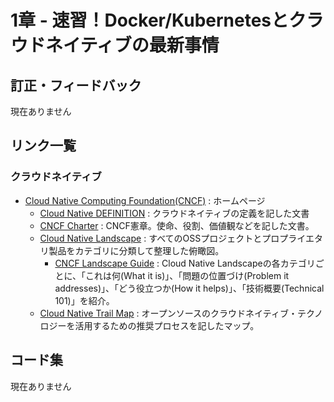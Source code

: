 # 1章 - 速習！Docker/Kubernetesとクラウドネイティブの最新事情

## 訂正・フィードバック
現在ありません

## リンク一覧

### クラウドネイティブ

- [Cloud Native Computing Foundation(CNCF)](https://www.cncf.io/) : ホームページ
  - [Cloud Native DEFINITION](https://github.com/cncf/toc/blob/main/DEFINITION.md) : クラウドネイティブの定義を記した文書
  - [CNCF Charter](https://github.com/cncf/foundation/blob/main/charter.md) : CNCF憲章。使命、役割、価値観などを記した文書。
  - [Cloud Native Landscape](https://landscape.cncf.io/) : すべてのOSSプロジェクトとプロプライエタリ製品をカテゴリに分類して整理した俯瞰図。
    - [CNCF Landscape Guide](https://landscape.cncf.io/guide) : Cloud Native Landscapeの各カテゴリごとに、「これは何(What it is)」、「問題の位置づけ(Problem it addresses)」、「どう役立つか(How it helps)」、「技術概要(Technical 101)」を紹介。
  - [Cloud Native Trail Map](https://github.com/cncf/trailmap) : オープンソースのクラウドネイティブ・テクノロジーを活用するための推奨プロセスを記したマップ。

## コード集
現在ありません